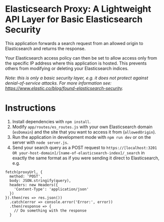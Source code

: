 # Elasticsearch Proxy: A Lightweight API Layer for Basic Elasticsearch Security

This application forwards a search request from an allowed origin to Elasticsearch and returns the response.

Your Elasticsearch access policy can then be set to allow access only from the specific IP address where this application is hosted. This prevents others from modifying or deleting your Elasticsearch indices.

*Note: this is only a basic security layer, e.g. it does not protect against denial-of-service attacks. For more information see: https://www.elastic.co/blog/found-elasticsearch-security.*

# Instructions

1. Install dependencies with `npm install`.
2. Modify `app/routes/es_routes.js` with your own Elasticsearch domain (`esDomain`) and the site that you want to access it from (`allowedOrigin`).
3. Run the application in development mode with `npm run dev` or on the server with `node server.js`.
4. Send your search query as a POST request to `https://[localhost:3201 OR your-host-domain]/[name-of-elasticsearch-index]/_search` in exactly the same format as if you were sending it direct to Elasticsearch, e.g.

```
fetch(proxyUrl, {
  method: 'POST',  
  body: JSON.stringify(query), 
  headers: new Headers({
    'Content-Type': 'application/json'
  })
}).then(res => res.json())
  .catch(error => console.error('Error:', error))
  .then(response => {
    // Do something with the response
  }
```